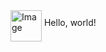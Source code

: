 <head>
    <meta charset="UTF-8">
    <meta name="viewport" content="width=device-width, initial-scale=1.0">
    <title>Align Text with Image</title>
</head>
<body>
    <img src="https://static.vecteezy.com/system/resources/previews/033/203/070/original/ai-generated-cartoon-robot-on-transparent-background-png.png" height="50" width="50" alt="Image" align="middle">
    Hello, world!
</body>

<!--
##### Jeremiah Ibarra <img src= "https://static.vecteezy.com/system/resources/previews/033/203/070/original/ai-generated-cartoon-robot-on-transparent-background-png.png" width="50" height="50" />

**`string selfProclaimed() {return "hustler";}`**
    

Hi! I'm a 3rd-year Computer Science student at the University at Buffalo. I'm passionate about coding, mathematics and problem-solving. I love making progress and constantly pushing my boundaries to achieve new milestones. Currently, I'm working on exciting projects and expanding my skill set in various programming avenues. 

<!-- <p align="middle">This is a test of text. This text is <b>bold</b> and this text is <i>italic</i>.</p>

[<img src="https://custom-icon-badges.demolab.com/badge/-LEETCODE-?style=for-the-badge&logo=leetcode_logo_white"/>](https://leetcode.com/u/exhausdead/) -->
